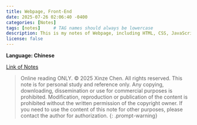 ```yaml
---
title: Webpage, Front-End
date: 2025-07-26 02:06:40 -0400
categories: [Notes]
tags: [notes]     # TAG names should always be lowercase
description: This is my notes of Webpage, including HTML, CSS, JavaScript.
license: false
---
```

**Language: Chinese**


[Link of Notes](https://drive.google.com/file/d/1UzIPUPXKtpnNgsMtnTq0b-4WDLhN_jbl/view?usp=drive_link)

> Online reading ONLY. © 2025 Xinze Chen. All rights reserved. This note is for personal study and reference only. Any copying, downloading, dissemination or use for commercial purposes is prohibited. Modification, reproduction or publication of the content is prohibited without the written permission of the copyright owner. If you need to use the content of this note for other purposes, please contact the author for authorization.
{: .prompt-warning}
